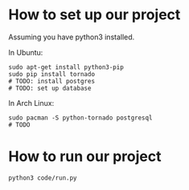 # How to set up our project

Assuming you have python3 installed.

In Ubuntu:

    sudo apt-get install python3-pip
    sudo pip install tornado
    # TODO: install postgres
    # TODO: set up database
    
In Arch Linux:

    sudo pacman -S python-tornado postgresql
    # TODO


# How to run our project

    python3 code/run.py


